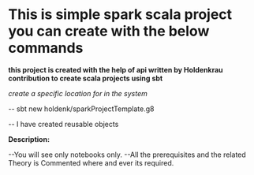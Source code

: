 # This is simple spark scala project you can create with the below commands


**this project is created with the help of api written by Holdenkrau contribution to create scala projects using sbt**

 *create a specific location for in the system*

-- sbt new holdenk/sparkProjectTemplate.g8


-- I have created reusable objects

**Description:**

--You will see only notebooks only.
--All the prerequisites and the related Theory is Commented where and ever its required.
